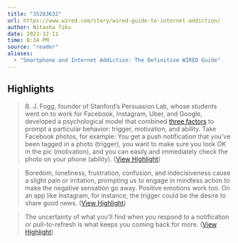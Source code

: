 ```yaml
---
title: "35283632"
url: https://www.wired.com/story/wired-guide-to-internet-addiction/
author: Nitasha Tiku
date: 2023-12-11
time: 8:34 PM
source: "reader"
aliases:
  - "Smartphone and Internet Addiction: The Definitive WIRED Guide"
---
```

## Highlights
> B. J. Fogg, founder of Stanford’s Persuasion Lab, whose students went on to work for Facebook, Instagram, Uber, and Google, developed a psychological model that combined [three factors](http://www.mebook.se/images/page_file/38/Fogg%20Behavior%20Model.pdf) to prompt a particular behavior: trigger, motivation, and ability. Take Facebook photos, for example: You get a push notification that you've been tagged in a photo (trigger), you want to make sure you look OK in the pic (motivation), and you can easily and immediately check the photo on your phone (ability). ([View Highlight](https://read.readwise.io/read/01hhawb83dq61z8tx9y8wza654))

> Boredom, loneliness, frustration, confusion, and indecisiveness cause a slight pain or irritation, prompting us to engage in mindless action to make the negative sensation go away. Positive emotions work too. On an app like Instagram, for instance, the trigger could be the desire to share good news. ([View Highlight](https://read.readwise.io/read/01hhawbzb2xstavech366she4z))

> The uncertainty of what you’ll find when you respond to a notification or pull-to-refresh is what keeps you coming back for more. ([View Highlight](https://read.readwise.io/read/01hhawcftz58g0txyxketxmnmk))